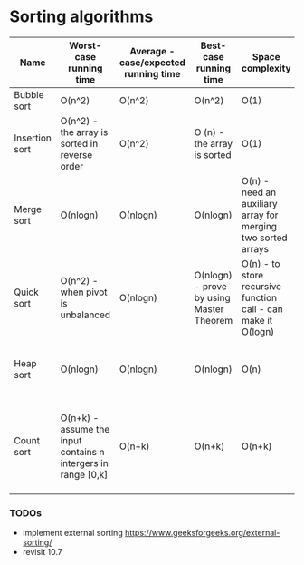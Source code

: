 # Sorting algorithms

| Name | Worst-case  running time | Average - case/expected running time | Best-case running time | Space complexity | Stable | Algorithmic Paradigm |
|-|-|-|-|-|-|-|
| Bubble sort | O(n^2) | O(n^2) | O(n^2) | O(1) | Yes |
| Insertion sort | O(n^2) - the array is sorted in reverse order | O(n^2) | O (n) - the array is sorted | O(1) | Yes | Incremental Approach |
| Merge sort | O(nlogn) | O(nlogn) | O(nlogn) | O(n) - need an auxiliary array for merging two sorted arrays | Yes| Divide and Conquer |
| Quick sort | O(n^2) - when pivot is unbalanced | O(nlogn) | O(nlogn) - prove by using Master Theorem | O(n) - to store recursive function call - can make it O(logn) | No - standard implementation | Divide and Conquer | 
| Heap sort | O(nlogn) | O(nlogn) | O(nlogn) | O(n) | No - the order information lost during heap creation process | Heap Data structure |
| Count sort | O(n+k) - assume the input contains n intergers in range [0,k] | O(n+k) | O(n+k) | O(n+k) | Yes | Count sort - Random access by using value - also have application with union-find | 

### TODOs

+ implement external sorting
https://www.geeksforgeeks.org/external-sorting/
+ revisit 10.7

